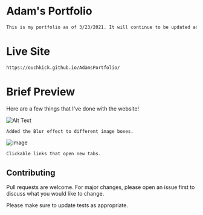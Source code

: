 

# Adam's Portfolio

```bash
This is my portfolio as of 3/23/2021. It will continue to be updated as I progress with my assignments!

```
# Live Site

```bash
https://ouchkick.github.io/AdamsPortfolio/
```

# Brief Preview

Here are a few things that I've done with the website!

![Alt Text](https://im6.ezgif.com/tmp/ezgif-6-fdc4d21e4493.gif)
```bash
Added the Blur effect to different image boxes.
```




![image](https://user-images.githubusercontent.com/79331471/112220814-ac10df00-8bf4-11eb-8e1c-3c58a8e19ee9.png)

```bash
Clickable links that open new tabs.
```


## Contributing
Pull requests are welcome. For major changes, please open an issue first to discuss what you would like to change.

Please make sure to update tests as appropriate.

